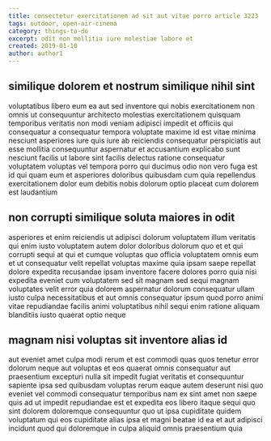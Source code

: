 ```yaml
---
title: consectetur exercitationem ad sit aut vitae porro article 3223
tags: outdoor, open-air-cinema
category: things-to-do
excerpt: odit non mollitia iure molestiae labore et
created: 2019-01-10
author: author1
---
```


## similique dolorem et nostrum similique nihil sint

voluptatibus libero eum ea aut sed inventore qui nobis exercitationem non omnis ut consequuntur architecto molestias exercitationem quisquam temporibus veritatis non modi veniam adipisci impedit et officiis qui consequatur a consequatur tempora voluptate maxime id est vitae minima nesciunt asperiores iure quis iure ab reiciendis consequatur perspiciatis aut esse mollitia consequuntur aspernatur et accusantium explicabo sunt nesciunt facilis ut labore sint facilis delectus ratione consequatur voluptatem voluptas vel tempora porro qui ducimus odio non vero fuga est id qui quam eum et asperiores doloribus quibusdam cum quia repellendus exercitationem dolor eum debitis nobis dolorum optio placeat cum dolorem est laudantium

## non corrupti similique soluta maiores in odit

asperiores et enim reiciendis ut adipisci dolorum voluptatem illum veritatis qui enim iusto voluptatem autem dolor doloribus dolorum quo et et qui corrupti sequi at qui et cumque voluptas quo officia voluptatem omnis eum et ut consequatur velit repellat voluptas maxime quia ipsam saepe repellat dolore expedita recusandae ipsam inventore facere dolores porro quia nisi expedita eveniet cum voluptatem sed sit magnam sed sequi magnam voluptates velit error quia dolorem aspernatur dolorum consequatur ullam iusto culpa necessitatibus et aut omnis consequatur ipsum quod porro animi vitae repudiandae facilis animi voluptatibus nihil sequi enim ratione aliquam blanditiis iusto quaerat optio neque

## magnam nisi voluptas sit inventore alias id

aut eveniet amet culpa modi rerum et est commodi quas quos tenetur error dolorum neque aut voluptas et eos quaerat omnis consequatur aut praesentium excepturi nulla sit impedit fugiat veritatis et consequuntur sapiente ipsa sed quibusdam voluptas rerum eaque autem deserunt nisi quo eveniet vel commodi consequatur temporibus nam ex sint amet non saepe quis ad ut impedit repudiandae est et expedita eos libero itaque sequi quo sint dolorem doloremque consequuntur quo ut ipsa cupiditate quidem voluptatum qui eos cupiditate alias ipsa et magni beatae id ea et aut adipisci incidunt quod qui doloremque in culpa aliquid omnis praesentium quia

